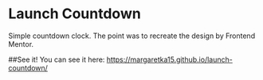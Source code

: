 # Launch Countdown

Simple countdown clock. The point was to recreate the design by Frontend Mentor.

##See it!
You can see it here: https://margaretka15.github.io/launch-countdown/
